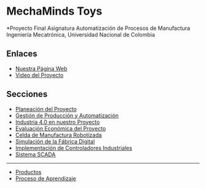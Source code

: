 # MechaMinds Toys

*Proyecto Final Asignatura Automatización de Procesos de Manufactura
Ingeniería Mecatrónica, Universidad Nacional de Colombia

## Enlaces

- [Nuestra Página Web](https://alejo9812.github.io/APM_Fabrica_de_Juguetes/)
- [Video del Proyecto](https://youtu.be/4XehNXfH7wo)

## Secciones

- [Planeación del Proyecto](Documentation/planeacion.md)
- [Gestión de Producción y Automatización](Documentation/gestion.md)
- [Industria 4.0 en nuestro Proyecto](Documentation/ind4_0.md)
- [Evaluación Económica del Proyecto](Documentation/eva_economica.md)
- [Celda de Manufactura Robotizada](Documentation/celda_robotizada.md)
- [Simulación de la Fábrica Digital](Documentation/siemens_nx.md)
- [Implementación de Controladores Industriales](Documentation/plcs.md)
- [Sistema SCADA](Documentation/scada.md)

---

- [Productos](Documentation/productos.md)
- [Proceso de Aprendizaje](proceso_aprendizaje.md)
